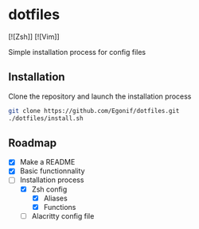 # dotfiles

[![Zsh]]
[![Vim]]

Simple installation process for config files

## Installation
Clone the repository and launch the installation process
```sh
git clone https://github.com/Egonif/dotfiles.git
./dotfiles/install.sh
```

## Roadmap
- [x] Make a README
- [x] Basic functionnality
- [ ] Installation process
    - [x] Zsh config
        - [x] Aliases
        - [x] Functions
    - [ ] Alacritty config file
